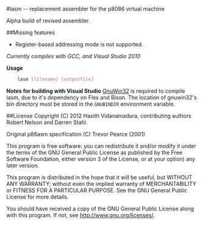 #lasm -- replacement assembler for the p8086 virtual machine


Alpha build of revised assembler.

##Missing features
* Register-based addressing mode is not supported.


*Currently compiles with GCC, and Visual Studio 2010*

**Usage**
```bash
    lasm [filename] [outputfile]
```

**Notes for building with Visual Studio**
[GnuWin32](http://gnuwin32.sourceforge.net/) is required to compile lasm,
due to it's dependency on Flex and Bison. The location of gnuwin32's bin
directory must be stored in the ```GNUBINDIR``` environment variable.

##License
Copyright (C) 2012 Hasith Vidanamadura, contributing authors Robert Nelson and Darren Stahl.

Original p86asm specification (C) Trevor Pearce (2001)


This program is free software: you can redistribute it and/or modify
it under the terms of the GNU General Public License as published by
the Free Software Foundation, either version 3 of the License, or
at your option) any later version.

This program is distributed in the hope that it will be useful,
but WITHOUT ANY WARRANTY; without even the implied warranty of
MERCHANTABILITY or FITNESS FOR A PARTICULAR PURPOSE.  See the
GNU General Public License for more details.

You should have received a copy of the GNU General Public License
along with this program.  If not, see <http://www.gnu.org/licenses/>.


